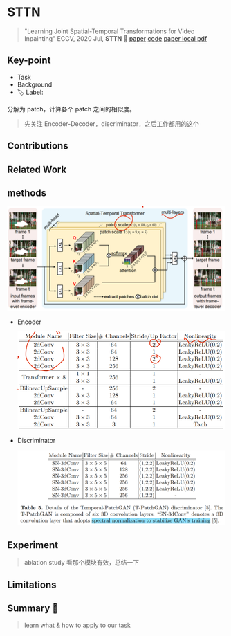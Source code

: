 # STTN

> "Learning Joint Spatial-Temporal Transformations for Video Inpainting" ECCV, 2020 Jul, **STTN** :statue_of_liberty:
> [paper](https://arxiv.org/abs/2007.10247) [code](https://github.com/researchmm/STTN)
> [paper local pdf](./2020_07_ECCV_Learning-Joint-Spatial-Temporal-Transformations-for-Video-Inpainting.pdf)

## Key-point

- Task
- Background
- :label: Label:

分解为 patch，计算各个 patch 之间的相似度。

> 先关注 Encoder-Decoder，discriminator，之后工作都用的这个



## Contributions

## Related Work

## methods

![image-20231006114252453](docs/2020_07_ECCV_Learning-Joint-Spatial-Temporal-Transformations-for-Video-Inpainting_Note/image-20231006114252453.png)

- Encoder

  ![image-20231006115039644](docs/2020_07_ECCV_Learning-Joint-Spatial-Temporal-Transformations-for-Video-Inpainting_Note/image-20231006115039644.png)

- Discriminator 

  ![image-20231006115211143](docs/2020_07_ECCV_Learning-Joint-Spatial-Temporal-Transformations-for-Video-Inpainting_Note/image-20231006115211143.png)

  



## Experiment

> ablation study 看那个模块有效，总结一下



## Limitations

## Summary :star2:

> learn what & how to apply to our task